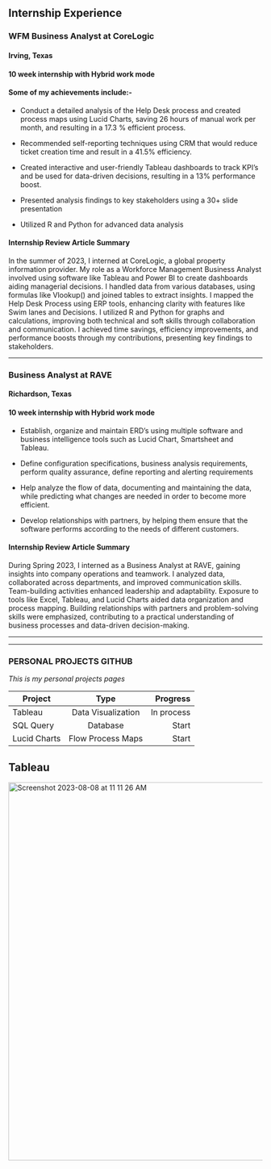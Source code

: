 ## Internship Experience 
### WFM Business Analyst at CoreLogic
#### Irving, Texas 
#### 10 week internship with Hybrid work mode

#### Some of my achievements include:-
  *	Conduct a detailed analysis of the Help Desk process and created process maps using Lucid Charts, saving 26 hours of manual work 
    per month, and resulting in a 17.3 % efficient process.
   	
 *	Recommended self-reporting techniques using CRM that would reduce ticket creation time and result in a 41.5% efficiency.
   
 *	Created interactive and user-friendly Tableau dashboards to track KPI’s and be used for data-driven decisions, resulting in a 13% 
    performance boost.
  
 *	Presented analysis findings to key stakeholders using a 30+ slide presentation
   
 *	Utilized R and Python for advanced data analysis



#### Internship Review Article Summary

In the summer of 2023, I interned at CoreLogic, a global property information provider. My role as a Workforce Management Business Analyst involved using software like Tableau and Power BI to create dashboards aiding managerial decisions. I handled data from various databases, using formulas like Vlookup() and joined tables to extract insights. I mapped the Help Desk Process using ERP tools, enhancing clarity with features like Swim lanes and Decisions. I utilized R and Python for graphs and calculations, improving both technical and soft skills through collaboration and communication. I achieved time savings, efficiency improvements, and performance boosts through my contributions, presenting key findings to stakeholders.

________

### Business Analyst at RAVE
#### Richardson, Texas 
#### 10 week internship with Hybrid work mode

* Establish, organize and maintain ERD’s using multiple software and business intelligence tools such as Lucid Chart, Smartsheet and Tableau.

* Define configuration specifications, business analysis requirements, perform quality assurance, define reporting and alerting requirements

* Help analyze the flow of data, documenting and maintaining the data, while predicting what changes are needed in order to become more efficient.

 * Develop relationships with partners, by helping them ensure that the software performs according to the needs of different customers.


#### Internship Review Article Summary

During Spring 2023, I interned as a Business Analyst at RAVE, gaining insights into company operations and teamwork. I analyzed data, collaborated across departments, and improved communication skills. Team-building activities enhanced leadership and adaptability. Exposure to tools like Excel, Tableau, and Lucid Charts aided data organization and process mapping. Building relationships with partners and problem-solving skills were emphasized, contributing to a practical understanding of business processes and data-driven decision-making.






-----------------
-----------------


### PERSONAL PROJECTS GITHUB 

*This is my personal projects pages*

| Project       | Type                   | Progress   |
| ------------- |:----------------------:| ----------:|
| Tableau       | Data Visualization     | In process |
| SQL Query     | Database               |   Start    |
| Lucid Charts  | Flow Process Maps      |   Start    |


  ## Tableau

<img width="750" alt="Screenshot 2023-08-08 at 11 11 26 AM" src="https://github.com/danishpremani/danishpremani.github.io/assets/83044359/df251d6c-7df1-4926-8275-9f7f1d681697">
